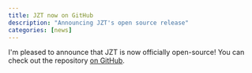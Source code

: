 ```yaml
---
title: JZT now on GitHub
description: "Announcing JZT's open source release"
categories: [news]
---
```


I'm pleased to announce that JZT is now officially open-source! You can check out the repository [on GitHub](https://github.com/markmcintyre/jzt).